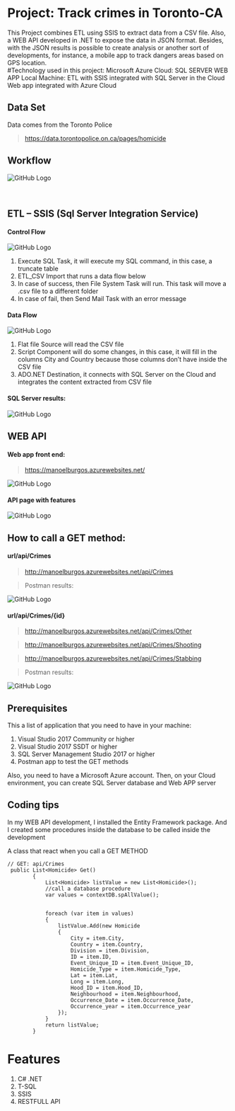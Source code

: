 # Project: Track crimes in Toronto-CA
This Project combines ETL using SSIS to extract data from a CSV file. Also, a WEB API developed in .NET to expose the data in JSON format. Besides, with the JSON results is possible to create analysis or another sort of developments, for instance, a mobile app to track dangers areas based on GPS location.  
#Technology used in this project:
Microsoft Azure Cloud:
	SQL SERVER
	WEB APP
Local Machine:
ETL with SSIS integrated with SQL Server in the Cloud
Web app integrated with Azure Cloud
## Data Set

Data comes from the Toronto Police

> https://data.torontopolice.on.ca/pages/homicide
 
## Workflow

 ![GitHub Logo](/Screenshots/workflow.png)

 
## ETL – SSIS (Sql Server Integration Service)	
#### Control Flow


![GitHub Logo](/Screenshots/control_flow.png)


1. Execute SQL Task, it will execute my SQL command, in this case, a truncate table
2. ETL_CSV Import that runs a data flow below
3. In case of success, then File System Task will run. This task will move a .csv file to a different folder
4. In case of fail, then Send Mail Task with an error message

#### Data Flow

![GitHub Logo](/Screenshots/data_flow.png)

1. Flat file Source will read the CSV file
2. Script Component will do some changes, in this case, it will fill in the columns City and Country because those columns don’t have inside the CSV file
3. ADO.NET Destination, it connects with SQL Server on the Cloud and integrates the content extracted from CSV file

#### SQL Server results:

![GitHub Logo](/Screenshots/db_result.png)

## WEB API

#### Web app front end:

> https://manoelburgos.azurewebsites.net/
 
![GitHub Logo](/Screenshots/webapi_front.PNG)

#### API page with features

![GitHub Logo](/Screenshots/doc_api.png)
 

## How to call a GET method:

#### url/api/Crimes

> http://manoelburgos.azurewebsites.net/api/Crimes

> Postman results:

![GitHub Logo](/Screenshots/get_crimes.png)

#### url/api/Crimes/{id}

> http://manoelburgos.azurewebsites.net/api/Crimes/Other

> http://manoelburgos.azurewebsites.net/api/Crimes/Shooting

> http://manoelburgos.azurewebsites.net/api/Crimes/Stabbing

> Postman results:

![GitHub Logo](/Screenshots/get_crimes_id.png)

## Prerequisites 

This a list of application that you need to have in your machine:
1. Visual Studio 2017 Community or higher
2. Visual Studio 2017 SSDT or higher
3. SQL Server Management Studio 2017 or higher
4. Postman app to test the GET methods 

Also, you need to have a Microsoft Azure account. Then, on your Cloud environment, you can create SQL Server database and Web APP server

## Coding tips
In my WEB API development, I installed the Entity Framework package. And I created some procedures inside the database to be called inside the development

A class that react when you call a GET METHOD
```
// GET: api/Crimes
 public List<Homicide> Get()
        {
            List<Homicide> listValue = new List<Homicide>();
            //call a database procedure
            var values = contextDB.spAllValue();
 
 
            foreach (var item in values)
            {
                listValue.Add(new Homicide
                {
                    City = item.City,
                    Country = item.Country,
                    Division = item.Division,
                    ID = item.ID,
                    Event_Unique_ID = item.Event_Unique_ID,
                    Homicide_Type = item.Homicide_Type,
                    Lat = item.Lat,
                    Long = item.Long,
                    Hood_ID = item.Hood_ID,
                    Neighbourhood = item.Neighbourhood,
                    Occurrence_Date = item.Occurrence_Date,
                    Occurrence_year = item.Occurrence_year
                });
            }
            return listValue;
        }

```
# Features

1. C# .NET
2. T-SQL
3. SSIS
4. RESTFULL API

